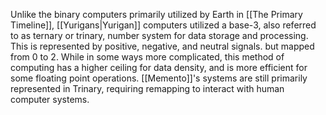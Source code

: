 Unlike the binary computers primarily utilized by Earth in [[The Primary Timeline]], [[Yurigans|Yurigan]] computers utilized a base-3, also referred to as ternary or trinary, number system for data storage and processing. This is represented by positive, negative, and neutral signals. but mapped from 0 to 2. While in some ways more complicated, this method of computing has a higher ceiling for data density, and is more efficient for some floating point operations.
[[Memento]]'s systems are still primarily represented in Trinary, requiring remapping to interact with human computer systems.